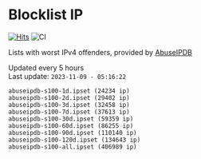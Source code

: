 # Blocklist IP

[![Hits](https://hits.seeyoufarm.com/api/count/incr/badge.svg?url=https%3A%2F%2Fgithub.com%2Fborestad%2Fblocklist-ip%2F&count_bg=%2379C83D&title_bg=%23555555&icon=&icon_color=%23E7E7E7&title=hits&edge_flat=false)](https://hits.seeyoufarm.com)  ![CI](https://img.shields.io/github/workflow/status/borestad/blocklist-ip/CI?style=flat-square)

Lists with worst IPv4 offenders, provided by [AbuseIPDB](https://www.abuseipdb.com/)

<!-- FOOTER-PLACEHOLDER -->
Updated every 5 hours<br>
Last update: `2023-11-09 - 05:16:22`
```
abuseipdb-s100-1d.ipset (24234 ip)
abuseipdb-s100-2d.ipset (29402 ip)
abuseipdb-s100-3d.ipset (32458 ip)
abuseipdb-s100-7d.ipset (37613 ip)
abuseipdb-s100-30d.ipset (59359 ip)
abuseipdb-s100-60d.ipset (86255 ip)
abuseipdb-s100-90d.ipset (110140 ip)
abuseipdb-s100-120d.ipset (134643 ip)
abuseipdb-s100-all.ipset (406989 ip)
```
